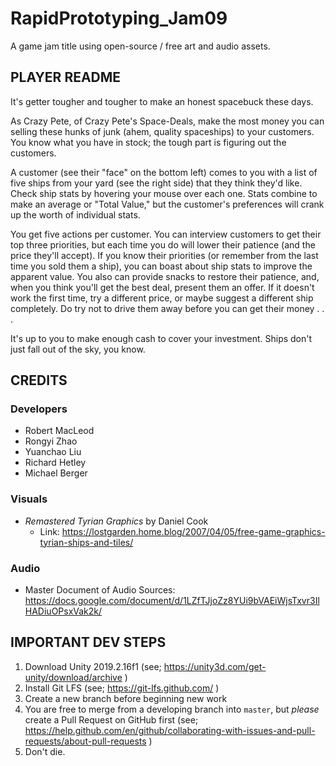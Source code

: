 # RapidPrototyping_Jam09
A game jam title using open-source / free art and audio assets.

## PLAYER README

It's getter tougher and tougher to make an honest spacebuck these days.

As Crazy Pete, of Crazy Pete's Space-Deals, make the most money you can selling these hunks of junk (ahem, quality spaceships) to your customers.  You know what you have in stock; the tough part is figuring out the customers.

A customer (see their "face" on the bottom left) comes to you with a list of five ships from your yard (see the right side) that they think they'd like.  Check ship stats by hovering your mouse over each one.  Stats combine to make an average or "Total Value," but the customer's preferences will crank up the worth of individual stats.

You get five actions per customer.  You can interview customers to get their top three priorities, but each time you do will lower their patience (and the price they'll accept).  If you know their priorities (or remember from the last time you sold them a ship), you can boast about ship stats to improve the apparent value.  You also can provide snacks to restore their patience, and, when you think you'll get the best deal, present them an offer.  If it doesn't work the first time, try a different price, or maybe suggest a different ship completely.  Do try not to drive them away before you can get their money . . .

It's up to you to make enough cash to cover your investment.  Ships don't just fall out of the sky, you know.

## CREDITS

### Developers

- Robert MacLeod
- Rongyi Zhao
- Yuanchao Liu
- Richard Hetley
- Michael Berger

### Visuals

- _Remastered Tyrian Graphics_ by Daniel Cook
    - Link: https://lostgarden.home.blog/2007/04/05/free-game-graphics-tyrian-ships-and-tiles/

### Audio


- Master Document of Audio Sources: https://docs.google.com/document/d/1LZfTJjoZz8YUi9bVAEiWjsTxvr3IlHADiuOPsxVak2k/

## IMPORTANT DEV STEPS

1. Download Unity 2019.2.16f1 (see; https://unity3d.com/get-unity/download/archive )
2. Install Git LFS (see; https://git-lfs.github.com/ )
3. Create a new branch before beginning new work
4. You are free to merge from a developing branch into `master`, but _please_ create a Pull Request on GitHub first (see; https://help.github.com/en/github/collaborating-with-issues-and-pull-requests/about-pull-requests )
5. Don't die.
